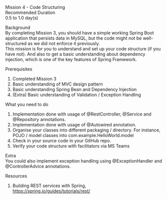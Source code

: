Mission 4 - Code Structuring								
Recommended Duration								
0.5 to 1.0 day(s)								
								
Background								
By completing Mission 3, you should have a simple working Spring Boot application that persists data in MySQL, but the code might not be well-structured as we did not enforce it previously.								
This mission is for you to understand and set up your code structure (if you have not). And also to get a basic understanding about dependency injection, which is one of the key features of Spring Framework.								
								
Prerequisites								
1. Completed Mission 3								
2. Basic understanding of MVC design pattern								
3. Basic understanding Spring Bean and Dependency Injection								
4. (Extra) Basic understanding of Validation / Exception Handling								
								
What you need to do								
1. Implementation done with usage of @RestController, @Service and @Repository annotations.								
2. Implementation done with usage of @Autowired annotation.								
3. Organise your classes into different packaging / directory. For instance, POJO / model classes into com.example.HelloWorld.model								
4. Check in your source code in your GitHub repo.								
5. Verify your code structure with facilitators via MS Teams								
								
Extra								
You could also implement exception handling using @ExceptionHandler and @ControllerAdvice annotations.								
								
Resources								
1. Building REST services with Spring, https://spring.io/guides/tutorials/rest/								

